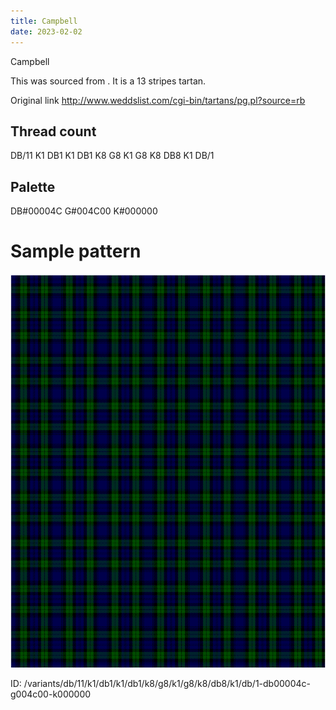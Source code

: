 ```yaml
---
title: Campbell
date: 2023-02-02
---
```

Campbell

This was sourced from <no value>.  It is a 13 stripes tartan.

Original link http://www.weddslist.com/cgi-bin/tartans/pg.pl?source=rb

## Thread count
DB/11 K1 DB1 K1 DB1 K8 G8 K1 G8 K8 DB8 K1 DB/1

## Palette
DB#00004C G#004C00 K#000000

# Sample pattern

![Tartan detail](tartan.png "DB/11 K1 DB1 K1 DB1 K8 G8 K1 G8 K8 DB8 K1 DB/1 tartan")

ID: /variants/db/11/k1/db1/k1/db1/k8/g8/k1/g8/k8/db8/k1/db/1-db00004c-g004c00-k000000